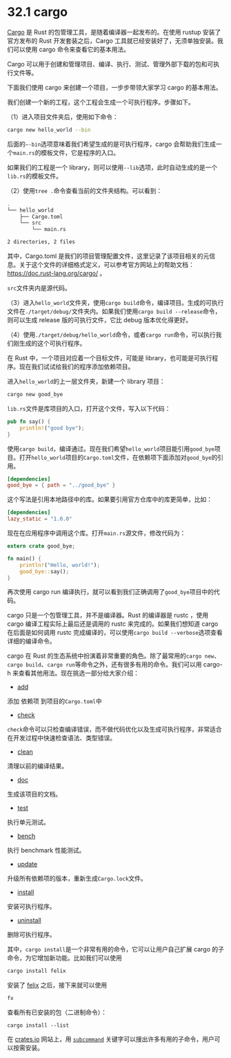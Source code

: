 # 32.1 cargo

[Cargo](https://doc.rust-lang.org/cargo/) 是 Rust 的包管理工具，是随着编译器一起发布的。在使用 rustup 安装了官方发布的 Rust 开发套装之后，Cargo 工具就已经安装好了，无须单独安装。我们可以使用 cargo 命令来查看它的基本用法。

Cargo 可以用于创建和管理项目、编译、执行、测试、管理外部下载的包和可执行文件等。

下面我们使用 cargo 来创建一个项目，一步步带领大家学习 cargo 的基本用法。

我们创建一个新的工程，这个工程会生成一个可执行程序。步骤如下。

（1）进入项目文件夹后，使用如下命令：

```sh
cargo new hello_world --bin
```

后面的`–-bin`选项意味着我们希望生成的是可执行程序，cargo 会帮助我们生成一个`main.rs`的模板文件，它是程序的入口。

如果我们的工程是一个 library，则可以使用`--lib`选项，此时自动生成的是一个`lib.rs`的模板文件。

（2）使用`tree .`命令查看当前的文件夹结构。可以看到：


```sh
.
└── hello_world
    ├── Cargo.toml
    └── src
        └── main.rs

2 directories, 2 files
```

其中，Cargo.toml 是我们的项目管理配置文件，这里记录了该项目相关的元信息。关于这个文件的详细格式定义，可以参考官方网站上的帮助文档：<https://doc.rust-lang.org/cargo/> 。

`src`文件夹内是源代码。

（3）进入`hello_world`文件夹，使用`cargo build`命令，编译项目。生成的可执行文件在`./target/debug/`文件夹内。如果我们使用`cargo build --release`命令，则可以生成 release 版的可执行文件，它比 debug 版本优化得更好。

（4）使用`./target/debug/hello_world`命令，或者`cargo run`命令，可以执行我们刚生成的这个可执行程序。

在 Rust 中，一个项目对应着一个目标文件，可能是 library，也可能是可执行程序。现在我们试试给我们的程序添加依赖项目。

进入`hello_world`的上一层文件夹，新建一个 library 项目：

```sh
cargo new good_bye
```

`lib.rs`文件是库项目的入口，打开这个文件，写入以下代码：

```rust
pub fn say() {
    println!("good bye");
}
```

使用`cargo build`，编译通过。现在我们希望`hello_world`项目能引用`good_bye`项目。打开`hello_world`项目的`Cargo.toml`文件，在依赖项下面添加对`good_bye`的引用。

```toml
[dependencies]
good_bye = { path = "../good_bye" }
```

这个写法是引用本地路径中的库。如果要引用官方仓库中的库更简单，比如：

```toml
[dependencies]
lazy_static = "1.0.0"
```

现在在应用程序中调用这个库。打开`main.rs`源文件，修改代码为：

```rust
extern crate good_bye;

fn main() {
    println!("Hello, world!");
    good_bye::say();
}
```

再次使用 cargo run 编译执行，就可以看到我们正确调用了`good_bye`项目中的代码。

cargo 只是一个包管理工具，并不是编译器。Rust 的编译器是 rustc ，使用 cargo 编译工程实际上最后还是调用的 rustc 来完成的。如果我们想知道 cargo 在后面是如何调用 rustc 完成编译的，可以使用`cargo build --verbose`选项查看详细的编译命令。

cargo 在 Rust 的生态系统中扮演着非常重要的角色。除了最常用的`cargo new`、`cargo build`、`cargo run`等命令之外，还有很多有用的命令。我们可以用 cargo-h 来查看其他用法。现在挑选一部分给大家介绍：

* [add](https://doc.rust-lang.org/cargo/commands/cargo-add.html)

添加 依赖项 到项目的`Cargo.toml`中

* [check](https://doc.rust-lang.org/cargo/commands/cargo-check.html)

`check`命令可以只检查编译错误，而不做代码优化以及生成可执行程序，非常适合在开发过程中快速检查语法、类型错误。

* [clean](https://doc.rust-lang.org/cargo/commands/cargo-clean.html)

清理以前的编译结果。

* [doc](https://doc.rust-lang.org/cargo/commands/cargo-doc.html)

生成该项目的文档。

* [test](https://doc.rust-lang.org/cargo/commands/cargo-test.html)

执行单元测试。

* [bench](https://doc.rust-lang.org/cargo/commands/cargo-bench.html)

执行 benchmark 性能测试。

* [update](https://doc.rust-lang.org/cargo/commands/cargo-update.html)

升级所有依赖项的版本，重新生成`Cargo.lock`文件。

* [install](https://doc.rust-lang.org/cargo/commands/cargo-install.html)

安装可执行程序。

* [uninstall](https://doc.rust-lang.org/cargo/commands/cargo-uninstall.html)

删除可执行程序。

其中，`cargo install`是一个非常有用的命令，它可以让用户自己扩展 cargo 的子命令，为它增加新功能。比如我们可以使用

```sh
cargo install felix
```

安装了 [felix](https://github.com/kyoheiu/felix) 之后，接下来就可以使用

```sh
fx
```

查看所有已安装的包（二进制命令）：
```
cargo install --list
```

在 [crates.io](https://crates.io) 网站上，用 [`subcommand`](https://crates.io/search?q=subcommand) 关键字可以搜出许多有用的子命令，用户可以按需安装。
